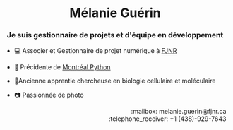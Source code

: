 <h1 align="center"> Mélanie Guérin </h1>

<h3 align="center">Je suis gestionnaire de projets et d'équipe en développement</h3>

* :computer: Associer et Gestionnaire de projet numérique à [FJNR](fjnr.ca)

* :snake: Précidente de [Montréal Python](https://montrealpython.org/fr/)

* :mag_right:Ancienne apprentie chercheuse en biologie cellulaire et moléculaire

* :camera: Passionnée de photo

<p align="right">
:mailbox: melanie.guerin@fjnr.ca <br/>
:telephone_receiver: +1 (438)-929-7643</p>
